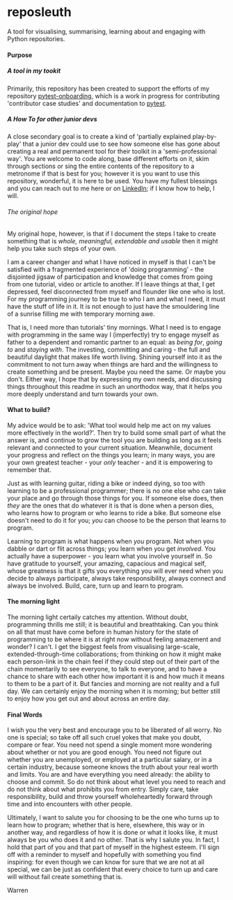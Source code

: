 # reposleuth
A tool for visualising, summarising, learning about and engaging with Python repositories. 

#### Purpose
##### A tool in my tookit
Primarily, this repository has been created to support the efforts of my repository [pytest-onboarding](https://github.com/WarrenTheRabbit/pytest-onboarding/blob/main/README.md), which is a work in progress for contributing 'contributor case studies' and documentation to [pytest](https://docs.pytest.org/en/7.4.x/).

##### A *How To* for other junior devs  
A close secondary goal is to create a kind of 'partially explained play-by-play' that a junior dev could use to see how someone else has gone about creating a real and permanent tool for their toolkit in a 'semi-professional way'. You are welcome to code along, base different efforts on it, skim through sections or sing the entire contents of the repository to a metronome if that is best for you; however it is you want to use this repository, wonderful, it is here to be used. You have my fullest blessings and you can reach out to me here or on [LinkedIn](https://www.linkedin.com/in/warrenmarkham/); if I know how to help, I will.

###### The original hope
My original hope, however, is that if I document the steps I take to create something that is *whole, meaningful, extendable and usable* then it might help you take such steps of your own. 

I am a career changer and what I have noticed in myself is that I can't be satisfied with a fragmented experience of 'doing programming' - the disjointed jigsaw of participation and knowledge that comes from going from one tutorial, video or article to another. If I leave things at that, I get depressed, feel disconnected from myself and flounder like one who is lost. For my programming journey to be true to who I am and what I need, it must have the stuff of life in it. It is not enough to just have the smouldering line of a sunrise filling me with temporary morning awe.

That is, I need more than tutorials' tiny mornings. What I need is to engage with programming in the same way I (imperfectly) try to engage myself as father to a dependent and romantic partner to an equal: as *being for*, *going to* and *staying with*. The investing, committing and caring - the full and beautiful daylight that makes life worth living. Shining yourself into it as the commitment to not turn away when things are hard and the willingness to create something and be present. Maybe you need the same. Or maybe you don't. Either way, I hope that by expressing my own needs, and discussing things throughout this readme in such an unorthodox way, that it helps you more deeply understand and turn towards your own.


#### What to build?
My advice would be to ask: 'What tool would help me act on my values more effectively in the world?'. Then try to build some small part of what the answer is, and continue to grow the tool you are building as long as it feels relevant and connected to your current situation. Meanwhile, document your progress and reflect on the things you learn; in many ways, you are your own greatest teacher - your *only* teacher - and it is empowering to remember that. 

Just as with learning guitar, riding a bike or indeed dying, so too with learning to be a professional programmer; there is no one else who can take your place and go through those things for you. If someone else does, then *they* are the ones that do whatever it is that is done when a person dies, who learns how to program or who learns to ride a bike. But someone else doesn't need to do it for you; *you* can choose to be the person that learns to program. 

Learning to program is what happens when *you* program. Not when you dabble or dart or flit across things; you learn when you get *involved*. You actually have a superpower - you learn what you involve yourself in. So have gratitude to yourself, your amazing, capacious and magical self, whose greatness is that it gifts you everything you will ever need when you decide to always participate, always take responsibility, always connect and always be involved. Build, care, turn up and learn to program. 

#### The morning light
The morning light certaily catches my attention. Without doubt, programming thrills me still; it is beautiful and breathtaking. Can you think on all that must have come before in human history for the state of programming to be where it is at right now without feeling amazement and wonder? I can't. I get the biggest feels from visualising large-scale, extended-through-time collaborations; from thinking on how it might make each person-link in the chain feel if they could step out of their part of the chain momentarily to see everyone, to talk to everyone, and to have a chance to share with each other how important it is and how much it means to them to be a part of it. But fancies and morning are not reality and a full day. We can certainly enjoy the morning when it is morning; but better still to enjoy how you get out and about across an entire day.

#### Final Words
I wish you the very best and encourage you to be liberated of all worry. No one is special; so take off all such cruel yokes that make you doubt, compare or fear. You need not spend a single moment more wondering about whether or not you are good enough. You need not figure out whether you are unemployed, or employed at a particular salary, or in a certain industry, because someone knows the truth about your real worth and limits. You are and have everything you need already: the ability to choose and commit. So do not think about what level you need to reach and do not think about what prohibits you from entry. Simply care, take responsibility, build and throw yourself wholeheartedly forward through time and into encounters with other people.

Ultimately, I want to salute you for choosing to be the one who turns up to learn how to program; whether that is here, elsewhere, this way or in another way, and regardless of how it is done or what it looks like, it must always be you who does it and no other. That is why I salute you. In fact, I hold that part of you and that part of myself in the highest esteem. I'll sign off with a reminder to myself and hopefully with something you find inspiring: for even though we can know for sure that we are not at all special, we can be just as confident that every choice to turn up and care will without fail create something that is. 

Warren
